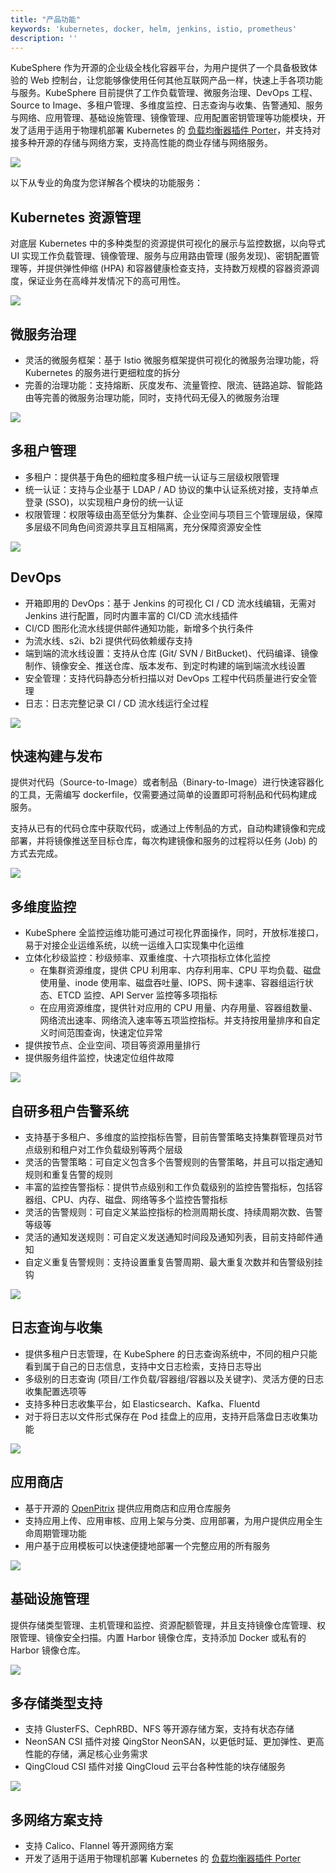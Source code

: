 ```yaml
---
title: "产品功能"
keywords: 'kubernetes, docker, helm, jenkins, istio, prometheus'
description: ''
---
```


KubeSphere 作为开源的企业级全栈化容器平台，为用户提供了一个具备极致体验的 Web 控制台，让您能够像使用任何其他互联网产品一样，快速上手各项功能与服务。KubeSphere 目前提供了工作负载管理、微服务治理、DevOps 工程、Source to Image、多租户管理、多维度监控、日志查询与收集、告警通知、服务与网络、应用管理、基础设施管理、镜像管理、应用配置密钥管理等功能模块，开发了适用于适用于物理机部署 Kubernetes 的 [负载均衡器插件 Porter](https://github.com/kubesphere/porter)，并支持对接多种开源的存储与网络方案，支持高性能的商业存储与网络服务。

![](https://pek3b.qingstor.com/kubesphere-docs/png/20191005195724.png)

以下从专业的角度为您详解各个模块的功能服务：

## Kubernetes 资源管理  

对底层 Kubernetes 中的多种类型的资源提供可视化的展示与监控数据，以向导式 UI 实现工作负载管理、镜像管理、服务与应用路由管理 (服务发现)、密钥配置管理等，并提供弹性伸缩 (HPA) 和容器健康检查支持，支持数万规模的容器资源调度，保证业务在高峰并发情况下的高可用性。

![](https://pek3b.qingstor.com/kubesphere-docs/png/20191005200455.png)

## 微服务治理

- 灵活的微服务框架：基于 Istio 微服务框架提供可视化的微服务治理功能，将 Kubernetes 的服务进行更细粒度的拆分
- 完善的治理功能：支持熔断、灰度发布、流量管控、限流、链路追踪、智能路由等完善的微服务治理功能，同时，支持代码无侵入的微服务治理

![](https://pek3b.qingstor.com/kubesphere-docs/png/20190910172646.png)

## 多租户管理

- 多租户：提供基于角色的细粒度多租户统一认证与三层级权限管理
- 统一认证：支持与企业基于 LDAP / AD 协议的集中认证系统对接，支持单点登录 (SSO)，以实现租户身份的统一认证
- 权限管理：权限等级由高至低分为集群、企业空间与项目三个管理层级，保障多层级不同角色间资源共享且互相隔离，充分保障资源安全性

![](https://pek3b.qingstor.com/kubesphere-docs/png/20190910173854.png)

## DevOps

- 开箱即用的 DevOps：基于 Jenkins 的可视化 CI / CD 流水线编辑，无需对 Jenkins 进行配置，同时内置丰富的 CI/CD 流水线插件
- CI/CD 图形化流水线提供邮件通知功能，新增多个执行条件
- 为流水线、s2i、b2i 提供代码依赖缓存支持
- 端到端的流水线设置：支持从仓库 (Git/ SVN / BitBucket)、代码编译、镜像制作、镜像安全、推送仓库、版本发布、到定时构建的端到端流水线设置
- 安全管理：支持代码静态分析扫描以对 DevOps 工程中代码质量进行安全管理
- 日志：日志完整记录 CI / CD 流水线运行全过程

![](https://pek3b.qingstor.com/kubesphere-docs/png/20190910175008.png)

## 快速构建与发布

提供对代码（Source-to-Image）或者制品（Binary-to-Image）进行快速容器化的工具，无需编写 dockerfile，仅需要通过简单的设置即可将制品和代码构建成服务。

支持从已有的代码仓库中获取代码，或通过上传制品的方式，自动构建镜像和完成部署，并将镜像推送至目标仓库，每次构建镜像和服务的过程将以任务 (Job) 的方式去完成。

![](https://pek3b.qingstor.com/kubesphere-docs/png/20191005202413.png)

## 多维度监控

- KubeSphere 全监控运维功能可通过可视化界面操作，同时，开放标准接口，易于对接企业运维系统，以统一运维入口实现集中化运维
- 立体化秒级监控：秒级频率、双重维度、十六项指标立体化监控
    - 在集群资源维度，提供 CPU 利用率、内存利用率、CPU 平均负载、磁盘使用量、inode 使用率、磁盘吞吐量、IOPS、网卡速率、容器组运行状态、ETCD 监控、API Server 监控等多项指标
    - 在应用资源维度，提供针对应用的 CPU 用量、内存用量、容器组数量、网络流出速率、网络流入速率等五项监控指标。并支持按用量排序和自定义时间范围查询，快速定位异常
- 提供按节点、企业空间、项目等资源用量排行
- 提供服务组件监控，快速定位组件故障


![](https://pek3b.qingstor.com/kubesphere-docs/png/20191005202450.png)

## 自研多租户告警系统

- 支持基于多租户、多维度的监控指标告警，目前告警策略支持集群管理员对节点级别和租户对工作负载级别等两个层级
- 灵活的告警策略：可自定义包含多个告警规则的告警策略，并且可以指定通知规则和重复告警的规则
- 丰富的监控告警指标：提供节点级别和工作负载级别的监控告警指标，包括容器组、CPU、内存、磁盘、网络等多个监控告警指标
- 灵活的告警规则：可自定义某监控指标的检测周期长度、持续周期次数、告警等级等
- 灵活的通知发送规则：可自定义发送通知时间段及通知列表，目前支持邮件通知
- 自定义重复告警规则：支持设置重复告警周期、最大重复次数并和告警级别挂钩

![](https://pek3b.qingstor.com/kubesphere-docs/png/20191005202908.png)

## 日志查询与收集

- 提供多租户日志管理，在 KubeSphere 的日志查询系统中，不同的租户只能看到属于自己的日志信息，支持中文日志检索，支持日志导出
- 多级别的日志查询 (项目/工作负载/容器组/容器以及关键字)、灵活方便的日志收集配置选项等
- 支持多种日志收集平台，如 Elasticsearch、Kafka、Fluentd
- 对于将日志以文件形式保存在 Pod 挂盘上的应用，支持开启落盘日志收集功能

![](https://pek3b.qingstor.com/kubesphere-docs/png/20190910175920.png)


## 应用商店

- 基于开源的 [OpenPitrix](https://openpitrix.io) 提供应用商店和应用仓库服务
- 支持应用上传、应用审核、应用上架与分类、应用部署，为用户提供应用全生命周期管理功能
- 用户基于应用模板可以快速便捷地部署一个完整应用的所有服务

![](https://pek3b.qingstor.com/kubesphere-docs/png/20191005224733.png)

## 基础设施管理 

提供存储类型管理、主机管理和监控、资源配额管理，并且支持镜像仓库管理、权限管理、镜像安全扫描。内置 Harbor 镜像仓库，支持添加 Docker 或私有的 Harbor 镜像仓库。

![](https://pek3b.qingstor.com/kubesphere-docs/png/20191005225415.png)

## 多存储类型支持

- 支持 GlusterFS、CephRBD、NFS 等开源存储方案，支持有状态存储
- NeonSAN CSI 插件对接 QingStor NeonSAN，以更低时延、更加弹性、更高性能的存储，满足核心业务需求
- QingCloud CSI 插件对接 QingCloud 云平台各种性能的块存储服务

![](https://pek3b.qingstor.com/kubesphere-docs/png/20190910180539.png)

## 多网络方案支持

- 支持 Calico、Flannel 等开源网络方案
- 开发了适用于适用于物理机部署 Kubernetes 的 [负载均衡器插件 Porter](https://github.com/kubesphere/porter)
